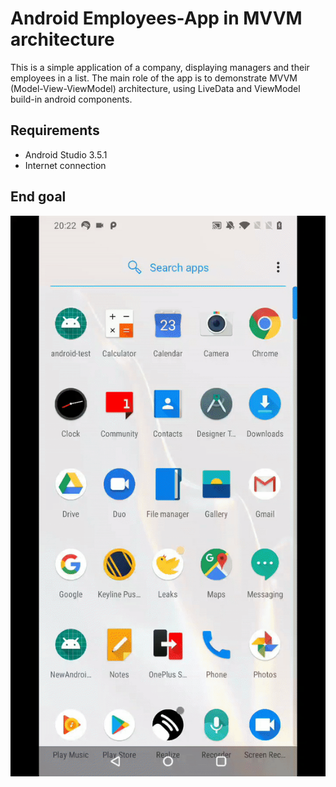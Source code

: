 # Android Employees-App in MVVM architecture

This is a simple application of a company, displaying managers and their employees in a list.
The main role of the app is to demonstrate MVVM (Model-View-ViewModel) architecture, using LiveData and ViewModel build-in android components.

## Requirements
- Android Studio 3.5.1
- Internet connection

## End goal

![android test](android-test.gif?raw=true)

